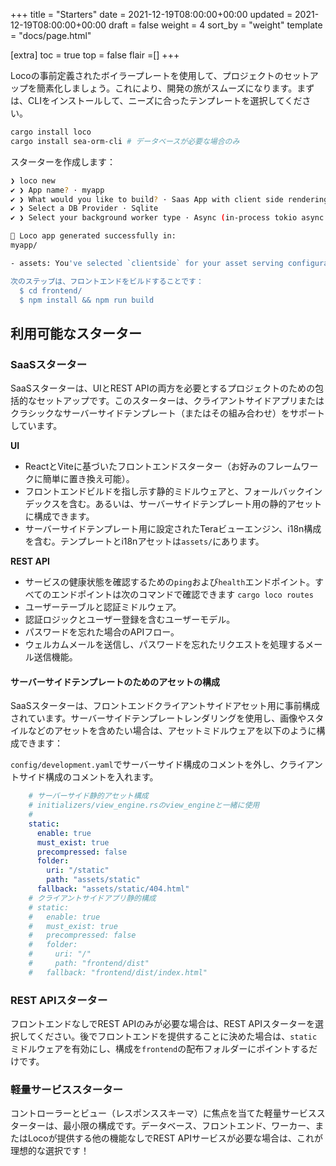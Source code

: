 +++
title = "Starters"
date = 2021-12-19T08:00:00+00:00
updated = 2021-12-19T08:00:00+00:00
draft = false
weight = 4
sort_by = "weight"
template = "docs/page.html"

[extra]
toc = true
top = false
flair =[]
+++

Locoの事前定義されたボイラープレートを使用して、プロジェクトのセットアップを簡素化しましょう。これにより、開発の旅がスムーズになります。まずは、CLIをインストールして、ニーズに合ったテンプレートを選択してください。

<!-- <snip id="quick-installation-command" inject_from="yaml" template="sh"> -->
```sh
cargo install loco
cargo install sea-orm-cli # データベースが必要な場合のみ
```
<!-- </snip> -->

スターターを作成します：

<!-- <snip id="loco-cli-new-from-template" inject_from="yaml" template="sh"> -->
```sh
❯ loco new
✔ ❯ App name? · myapp
✔ ❯ What would you like to build? · Saas App with client side rendering
✔ ❯ Select a DB Provider · Sqlite
✔ ❯ Select your background worker type · Async (in-process tokio async tasks)

🚂 Loco app generated successfully in:
myapp/

- assets: You've selected `clientside` for your asset serving configuration.

次のステップは、フロントエンドをビルドすることです：
  $ cd frontend/
  $ npm install && npm run build
```
<!-- </snip> -->

## 利用可能なスターター

### SaaSスターター

SaaSスターターは、UIとREST APIの両方を必要とするプロジェクトのための包括的なセットアップです。このスターターは、クライアントサイドアプリまたはクラシックなサーバーサイドテンプレート（またはその組み合わせ）をサポートしています。

**UI**

- ReactとViteに基づいたフロントエンドスターター（お好みのフレームワークに簡単に置き換え可能）。
- フロントエンドビルドを指し示す静的ミドルウェアと、フォールバックインデックスを含む。あるいは、サーバーサイドテンプレート用の静的アセットに構成できます。
- サーバーサイドテンプレート用に設定されたTeraビューエンジン、i18n構成を含む。テンプレートとi18nアセットは`assets/`にあります。

**REST API**

- サービスの健康状態を確認するための`ping`および`health`エンドポイント。すべてのエンドポイントは次のコマンドで確認できます `cargo loco routes`
- ユーザーテーブルと認証ミドルウェア。
- 認証ロジックとユーザー登録を含むユーザーモデル。
- パスワードを忘れた場合のAPIフロー。
- ウェルカムメールを送信し、パスワードを忘れたリクエストを処理するメール送信機能。

#### サーバーサイドテンプレートのためのアセットの構成

SaaSスターターは、フロントエンドクライアントサイドアセット用に事前構成されています。サーバーサイドテンプレートレンダリングを使用し、画像やスタイルなどのアセットを含めたい場合は、アセットミドルウェアを以下のように構成できます：

`config/development.yaml`でサーバーサイド構成のコメントを外し、クライアントサイド構成のコメントを入れます。

```yaml
    # サーバーサイド静的アセット構成
    # initializers/view_engine.rsのview_engineと一緒に使用
    #
    static:
      enable: true
      must_exist: true
      precompressed: false
      folder:
        uri: "/static"
        path: "assets/static"
      fallback: "assets/static/404.html"
    # クライアントサイドアプリ静的構成
    # static:
    #   enable: true
    #   must_exist: true
    #   precompressed: false
    #   folder:
    #     uri: "/"
    #     path: "frontend/dist"
    #   fallback: "frontend/dist/index.html"
```

### REST APIスターター

フロントエンドなしでREST APIのみが必要な場合は、REST APIスターターを選択してください。後でフロントエンドを提供することに決めた場合は、`static`ミドルウェアを有効にし、構成を`frontend`の配布フォルダーにポイントするだけです。

### 軽量サービススターター

コントローラーとビュー（レスポンススキーマ）に焦点を当てた軽量サービススターターは、最小限の構成です。データベース、フロントエンド、ワーカー、またはLocoが提供する他の機能なしでREST APIサービスが必要な場合は、これが理想的な選択です！

